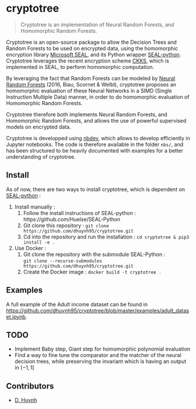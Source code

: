 # cryptotree
> Cryptotree is an implementation of Neural Random Forests, and Homomorphic Random Forests.


Cryptotree is an open-source package to allow the Decision Trees and Random Forests to be used on encrypted data, using the homomorphic encryption library [Microsoft SEAL](https://github.com/Microsoft/SEAL), and its Python wrapper [SEAL-python](https://github.com/Huelse/SEAL-Python). Cryptotree leverages the recent encryption scheme [CKKS](https://eprint.iacr.org/2016/421.pdf), which is implemented in SEAL, to perform homomorphic computation. 

By leveraging the fact that Random Forests can be modeled by [Neural Random Forests](https://arxiv.org/pdf/1604.07143.pdf) (2016, Biau, Scornet & Welbl), cryptotree proposes an homomorphic evaluation of these Neural Networks in a SIMD (Single Instruction Multiple Data) manner, in order to do homomorphic evaluation of Homomorphic Random Forests.

Cryptotree therefore both implements Neural Random Forests, and Homomorphic Random Forests, and allows the use of powerful supervised models on encrypted data.

Cryptotree is developped using [nbdev](https://nbdev.fast.ai/), which allows to develop efficiently in Jupyter notebooks. The code is therefore available in the folder <code>nbs/</code>, and has been structured to be heavily documented with examples for a better understanding of cryptotree.

## Install

As of now, there are two ways to install cryptotree, which is dependent on [SEAL-python](https://github.com/Huelse/SEAL-Python) :
<ol>
    <li> Install manually :
        <ol>
            <li>Follow the install instructions of SEAL-python : https://github.com/Huelse/SEAL-Python</li>
            <li>Git clone this repository : <code>git clone https://github.com/dhuynh95/cryptotree.git</code></li>
            <li>Cd into the repository and run the installation : <code>cd cryptotree & pip3 install -e . </code></li>
        </ol>
    </li>
    <li> Use Docker :
        <ol>
            <li>Git clone the repository with the submodule SEAL-Python : <br>
                <code>git clone --recurse-submodules https://github.com/dhuynh95/cryptotree.git</code> </li>
            <li>Create the Docker image : <code>docker build -t cryptotree .</code></li>
        </ol>
    </li>
</ol>

## Examples

A full example of the Adult income dataset can be found in https://github.com/dhuynh95/cryptotree/blob/master/examples/adult_dataset.ipynb.

## TODO

- Implement Baby step, Giant step for homomorphic polynomial evaluation
- Find a way to fine tune the comparator and the matcher of the neural decision trees, while preserving the invariant which is having an output in $[-1,1]$

## Contributors

- [D. Huynh](https://github.com/dhuynh95)
